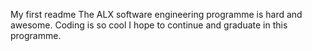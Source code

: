 My first readme
The ALX software engineering programme is hard and awesome.
Coding is so cool
I hope to continue and graduate in this programme.
